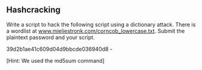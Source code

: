 Hashcracking
--------
Write a script to hack the following script using a dictionary attack.  There is a wordlist at www.mieliestronk.com/corncob_lowercase.txt.  Submit the plaintext password and your script.

39d2b1ae41c609d04d9bbcde036940d8  -

[Hint:  We used the md5sum command]
